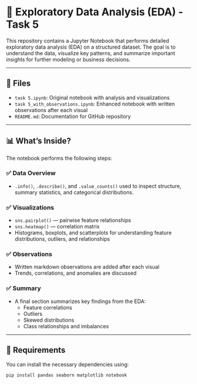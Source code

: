 # 🧠 Exploratory Data Analysis (EDA) - Task 5

This repository contains a Jupyter Notebook that performs detailed exploratory data analysis (EDA) on a structured dataset. The goal is to understand the data, visualize key patterns, and summarize important insights for further modeling or business decisions.

---

## 📂 Files

- `task 5.ipynb`: Original notebook with analysis and visualizations
- `task 5_with_observations.ipynb`: Enhanced notebook with written observations after each visual
- `README.md`: Documentation for GitHub repository

---

## 📊 What’s Inside?

The notebook performs the following steps:

### ✅ Data Overview
- `.info()`, `.describe()`, and `.value_counts()` used to inspect structure, summary statistics, and categorical distributions.

### ✅ Visualizations
- `sns.pairplot()` — pairwise feature relationships
- `sns.heatmap()` — correlation matrix
- Histograms, boxplots, and scatterplots for understanding feature distributions, outliers, and relationships

### ✅ Observations
- Written markdown observations are added after each visual
- Trends, correlations, and anomalies are discussed

### ✅ Summary
- A final section summarizes key findings from the EDA:
  - Feature correlations
  - Outliers
  - Skewed distributions
  - Class relationships and imbalances

---

## 🔧 Requirements

You can install the necessary dependencies using:

```bash
pip install pandas seaborn matplotlib notebook
